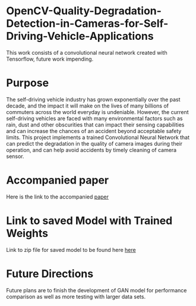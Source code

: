 # OpenCV-Quality-Degradation-Detection-in-Cameras-for-Self-Driving-Vehicle-Applications
This work consists of a convolutional neural network created with Tensorflow, future work impending.

# Purpose
The self-driving vehicle industry has grown exponentially over the past decade, and the impact it will make on
the lives of many billions of commuters across the world everyday is undeniable. However, the current self-driving vehicles are faced with many environmental factors such as rain, dust and other obscurities that can impact their sensing capabilities and can increase the chances of an accident beyond acceptable safety limits. This project implements a trained Convolutional Neural Network that can predict the degradation in the quality of camera images during their operation, and can help avoid accidents by timely cleaning of camera sensor.

# Accompanied paper
Here is the link to the accompanied [paper](https://www.dropbox.com/s/odys67trjz6gunf/Quality%20Degradation%20Detection%20in%20Cameras%20for%20Self%20Driving%20Vehicle%20Applications.pdf?dl=0)

# Link to saved Model with Trained Weights
Link to zip file for saved model to  be found here [here](https://www.dropbox.com/s/0jmf5shzdbl0utd/CNNModel.zip?dl=0)

# Future Directions
Future plans are to finish the development of GAN model for performance comparison as well as more testing with larger data sets.
